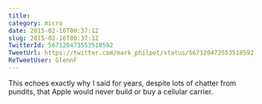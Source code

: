 ```yaml
---
title: 
category: micro
date: 2015-02-16T00:37:12
slug: 2015-02-16T00:37:12
TwitterId: 567120473553518592
TweetUrl: https://twitter.com/mark_philpot/status/567120473553518592
ReTweetUser: GlennF
---
```


<i class="fa fa-retweet" aria-hidden="true"></i> This echoes exactly why I said for years, despite lots of chatter from pundits, that Apple would never build or buy a cellular carrier.